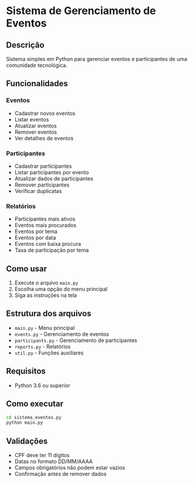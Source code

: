 # Sistema de Gerenciamento de Eventos

## Descrição

Sistema simples em Python para gerenciar eventos e participantes de uma comunidade tecnológica.

## Funcionalidades

### Eventos
- Cadastrar novos eventos
- Listar eventos
- Atualizar eventos
- Remover eventos
- Ver detalhes de eventos

### Participantes
- Cadastrar participantes
- Listar participantes por evento
- Atualizar dados de participantes
- Remover participantes
- Verificar duplicatas

### Relatórios
- Participantes mais ativos
- Eventos mais procurados
- Eventos por tema
- Eventos por data
- Eventos com baixa procura
- Taxa de participação por tema

## Como usar

1. Execute o arquivo `main.py`
2. Escolha uma opção do menu principal
3. Siga as instruções na tela

## Estrutura dos arquivos

- `main.py` - Menu principal
- `events.py` - Gerenciamento de eventos
- `participants.py` - Gerenciamento de participantes
- `reports.py` - Relatórios
- `util.py` - Funções auxiliares

## Requisitos

- Python 3.6 ou superior

## Como executar

```bash
cd sistema_eventos.py
python main.py
```

## Validações

- CPF deve ter 11 dígitos
- Datas no formato DD/MM/AAAA
- Campos obrigatórios não podem estar vazios
- Confirmação antes de remover dados